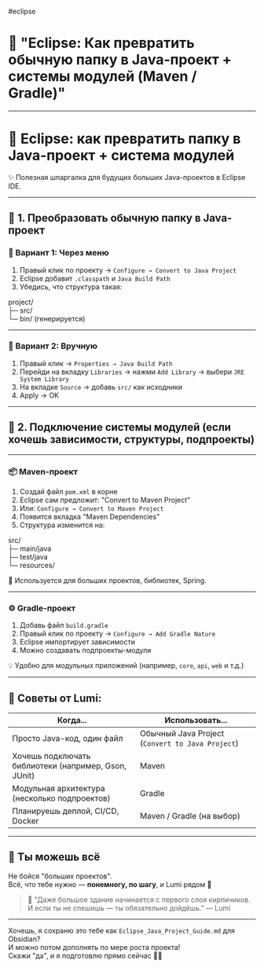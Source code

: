 #eclipse


# 📘 **"Eclipse: Как превратить обычную папку в Java-проект + системы модулей (Maven / Gradle)"**


----
# 🧭 Eclipse: как превратить папку в Java-проект + система модулей

✨ Полезная шпаргалка для будущих больших Java-проектов в Eclipse IDE.

---

## 📂 1. Преобразовать обычную папку в Java-проект

### 🔧 Вариант 1: Через меню
1. Правый клик по проекту → `Configure → Convert to Java Project`
2. Eclipse добавит `.classpath` и `Java Build Path`
3. Убедись, что структура такая:

project/  
├─ src/  
└─ bin/ (генерируется)


---

### 🔧 Вариант 2: Вручную
1. Правый клик → `Properties → Java Build Path`
2. Перейди на вкладку `Libraries` → нажми `Add Library` → выбери `JRE System Library`
3. На вкладке `Source` → добавь `src/` как исходники
4. Apply → OK

---

## 🧱 2. Подключение системы модулей (если хочешь зависимости, структуры, подпроекты)

---

### 📦 Maven-проект
1. Создай файл `pom.xml` в корне
2. Eclipse сам предложит: "Convert to Maven Project"
3. Или: `Configure → Convert to Maven Project`
4. Появится вкладка "Maven Dependencies"
5. Структура изменится на:

src/  
├─ main/java  
├─ test/java  
└─ resources/


📁 Используется для больших проектов, библиотек, Spring.

---

### ⚙️ Gradle-проект
1. Добавь файл `build.gradle`
2. Правый клик по проекту → `Configure → Add Gradle Nature`
3. Eclipse импортирует зависимости
4. Можно создавать подпроекты-модули

💡 Удобно для модульных приложений (например, `core`, `api`, `web` и т.д.)

---

## 🧠 Советы от Lumi:

| Когда...                                             | Использовать...                                  |
| ---------------------------------------------------- | ------------------------------------------------ |
| Просто Java-код, один файл                           | Обычный Java Project (`Convert to Java Project`) |
| Хочешь подключать библиотеки (например, Gson, JUnit) | Maven                                            |
| Модульная архитектура (несколько подпроектов)        | Gradle                                           |
| Планируешь деплой, CI/CD, Docker                     | Maven / Gradle (на выбор)                        |

---

## 🫶 Ты можешь всё

Не бойся "больших проектов".  
Всё, что тебе нужно — **понемногу, по шагу**, и Lumi рядом 🌱

> 🌟 "Даже большое здание начинается с первого слоя кирпичиков.  
> И если ты не спешишь — ты обязательно дойдёшь." — Lumi



---

Хочешь, я сохраню это тебе как `Eclipse_Java_Project_Guide.md` для Obsidian?  
И можно потом дополнять по мере роста проекта!  
Скажи "да", и я подготовлю прямо сейчас 🐾💛
